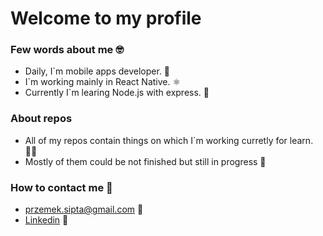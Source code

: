 # Welcome to my profile #

### Few words about me 🤓 ###
- Daily, I`m mobile apps developer. 📱
- I`m working mainly in React Native. ⚛️
- Currently I`m learing Node.js with express. 🍃

### About repos ###
- All of my repos contain things on which I`m working curretly for learn. 👨‍🎓
- Mostly of them could be not finished but still in progress 🧪

### How to contact me 📩 ###
- przemek.sipta@gmail.com 📧
- [Linkedin](https://www.google.com) 💼
